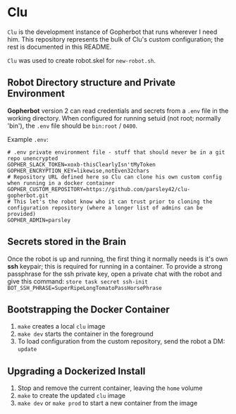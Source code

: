 # Clu
`Clu` is the development instance of Gopherbot that runs wherever I need him. This repository represents the bulk of Clu's custom configuration; the rest is documented in this README.

`Clu` was used to create robot.skel for `new-robot.sh`.

## Robot Directory structure and Private Environment
**Gopherbot** version 2 can read credentials and secrets from a `.env` file in the working directory. When configured for running setuid (not root; normally 'bin'), the `.env` file should be `bin:root` / `0400`.

Example `.env`:
```env
# .env private environment file - stuff that should never be in a git repo unencrypted
GOPHER_SLACK_TOKEN=xoxb-thisClearlyIsn'tMyToken
GOPHER_ENCRYPTION_KEY=likewise,notEven32chars
# Repository URL defined here so Clu can clone his own custom config when running in a docker container
GOPHER_CUSTOM_REPOSITORY=https://github.com/parsley42/clu-gopherbot.git
# This let's the robot know who it can trust prior to cloning the configuration repository (where a longer list of admins can be provided)
GOPHER_ADMIN=parsley
```

## Secrets stored in the Brain
Once the robot is up and running, the first thing it normally needs is it's own **ssh** keypair; this is required for running in a container. To provide a strong passphrase for the ssh private key, open a private chat with the robot and give this command:
`store task secret ssh-init BOT_SSH_PHRASE=SuperRipeLongTomatoPassHorsePhrase`

## Bootstrapping the Docker Container

1. `make` creates a local `clu` image
2. `make dev` starts the container in the foreground
3. To load configuration from the custom repository, send the robot a DM: `update`

## Upgrading a Dockerized Install
1. Stop and remove the current container, leaving the `home` volume
2. `make` to create the updated `clu` image
3. `make dev` or `make prod` to start a new container from the image

